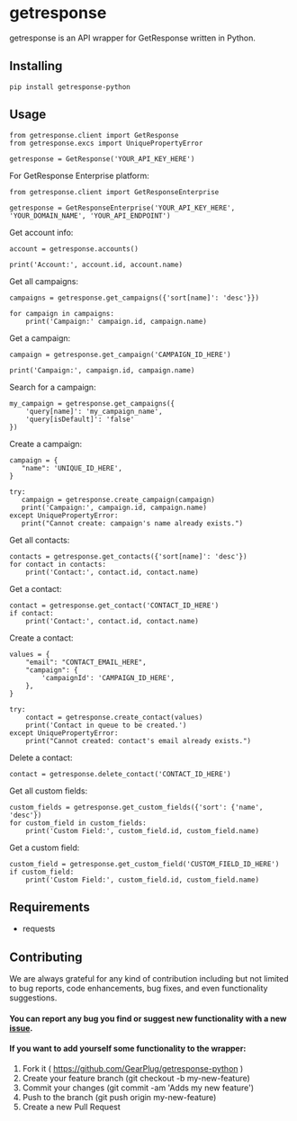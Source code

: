 # getresponse

getresponse is an API wrapper for GetResponse written in Python.

## Installing

```
pip install getresponse-python
```

## Usage

```
from getresponse.client import GetResponse
from getresponse.excs import UniquePropertyError

getresponse = GetResponse('YOUR_API_KEY_HERE')
```
For GetResponse Enterprise platform:
```
from getresponse.client import GetResponseEnterprise

getresponse = GetResponseEnterprise('YOUR_API_KEY_HERE', 'YOUR_DOMAIN_NAME', 'YOUR_API_ENDPOINT')
```
Get account info:
```
account = getresponse.accounts()

print('Account:', account.id, account.name)
```
Get all campaigns:
```
campaigns = getresponse.get_campaigns({'sort[name]': 'desc'}})

for campaign in campaigns:
    print('Campaign:' campaign.id, campaign.name)
```
Get a campaign:
```
campaign = getresponse.get_campaign('CAMPAIGN_ID_HERE')

print('Campaign:', campaign.id, campaign.name)
```
Search for a campaign:
```
my_campaign = getresponse.get_campaigns({
    'query[name]': 'my_campaign_name',
    'query[isDefault]': 'false'
})
```
Create a campaign:
```
campaign = {
   "name": 'UNIQUE_ID_HERE',
}

try:
   campaign = getresponse.create_campaign(campaign)
   print('Campaign:', campaign.id, campaign.name)
except UniquePropertyError:
   print("Cannot create: campaign's name already exists.")
```
Get all contacts:
```
contacts = getresponse.get_contacts({'sort[name]': 'desc'})
for contact in contacts:
    print('Contact:', contact.id, contact.name)
```
Get a contact:
```
contact = getresponse.get_contact('CONTACT_ID_HERE')
if contact:
    print('Contact:', contact.id, contact.name)
```
Create a contact:
```
values = {
    "email": "CONTACT_EMAIL_HERE",
    "campaign": {
        'campaignId': 'CAMPAIGN_ID_HERE',
    },
}

try:
    contact = getresponse.create_contact(values)
    print('Contact in queue to be created.')
except UniquePropertyError:
    print("Cannot created: contact's email already exists.")
```
Delete a contact:
```
contact = getresponse.delete_contact('CONTACT_ID_HERE')
```
Get all custom fields:
```
custom_fields = getresponse.get_custom_fields({'sort': {'name', 'desc'})
for custom_field in custom_fields:
    print('Custom Field:', custom_field.id, custom_field.name)
```
Get a custom field:
```
custom_field = getresponse.get_custom_field('CUSTOM_FIELD_ID_HERE')
if custom_field:
    print('Custom Field:', custom_field.id, custom_field.name)
```
## Requirements
- requests

## Contributing
We are always grateful for any kind of contribution including but not limited to bug reports, code enhancements, bug fixes, and even functionality suggestions.
#### You can report any bug you find or suggest new functionality with a new [issue](https://github.com/GearPlug/getresponse-python/issues).
#### If you want to add yourself some functionality to the wrapper:
1. Fork it ( https://github.com/GearPlug/getresponse-python )
2. Create your feature branch (git checkout -b my-new-feature)
3. Commit your changes (git commit -am 'Adds my new feature')
4. Push to the branch (git push origin my-new-feature)
5. Create a new Pull Request
